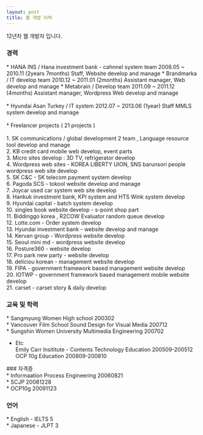 ```yaml
---
layout: post
title: 웹 개발 이력
---
```


12년차 웹 개발자 입니다.

### 경력

<div class="exp">
* HANA INS / Hana investment bank - cahnnel system team	2008.05 ~ 2010.11 (2years 7months)	Staff,	Website develop and manage 
* Brandmarka / IT develop team	2010.12 ~ 2011.01 (2months)	Assistant manager,	Web develop and manage 
* Metabrain / Develop team	2011.09 ~ 2011.12 (4months)	Assistant manager,	Wordpress Web develop and manage <br/><br/>
* Hyundai Asan Turkey / IT system	2012.07 ~ 2013.06 (1year)	Staff	 MMLS system develop and manage <br/><br/>
* Freelancer projects ( 21 projects ) <br/><br/>
1. SK communications / global development 2 team  , Language resource tool develop and manage<br/>
2. KB credit card mobile web develop, event parts <br/>
3. Micro sites develop : 3D TV, refrigerator develop <br/>
4. Wordpress web sites  -  KOREA LIBERTY UION, SNS barunsori people wordpress web site develop <br/>
5. SK C&C - SK telecom payment system develop<br/>
6. Pagoda SCS - tokool website develop and manage<br/>
7. Joycar used car system web site develop<br/>
8. Hankuk investment bank, KPI system and HTS Wink system develop<br/>
9. Hyundai capital - batch system develop<br/>
10. singles book website develop - s-point shop part <br/>
11. Biddinggo korea ,  R2COW Evaluator random queue develop<br/>
12. Lotte.com - Order system develop <br/>
13. Hyundai investment bank - website develop and manage  <br/>
14. Kervan group - Wordpress website develop  <br/>
15. Seoul mini md - wordpress website develop  <br/>
16. Posture360 - website develop   <br/>
17. Pro park new party - website develop <br/>
18. deliciou korean  - management website develop <br/>
19. FIPA  - government framework based management website develop <br/>
20. IOTWP - government framework based management mobile website develop<br/>
21. carset - carset story & daily develop<br/>
</div>

### 교육 및 학력 
<div class="exp">
 * Sangmyung Women High school		200302	 <br/>
 * Vancouver Film School		Sound Design for Visual Media		200712	<br/>
 * Sungshin Women University	Multimedia Engineering	200702	<br/>
			
 * Etc<br/>
				Emily Carr Insititute -  Contents Technology Education 200509-200512</br>
				OCP 10g Education 200809-200810 
</div>
### 자격증
<div class="exp">
  * Informaation Process Engineering	20060821<br/>
  * SCJP	20081228<br/>
  * OCP10g	20091123
</div>

### 언어 
<div class="exp">
  * English - IELTS 5<br/>
  * Japanese - JLPT 3 
</div>